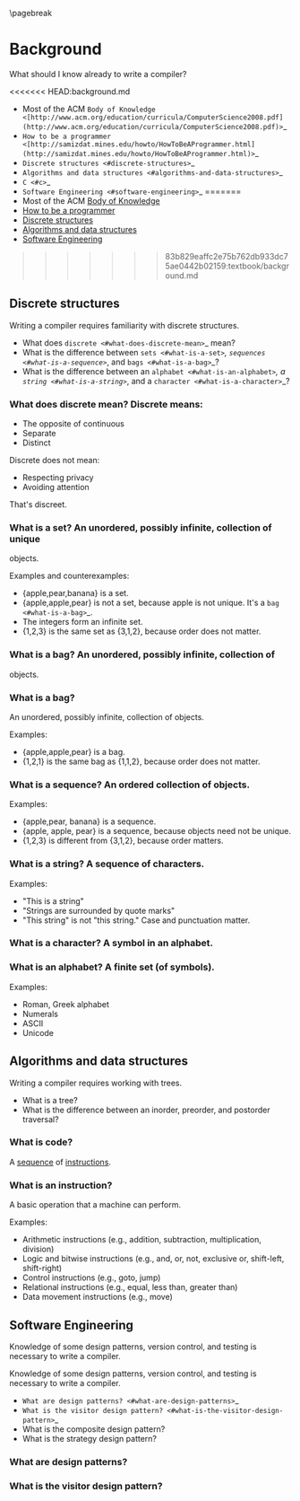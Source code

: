 \pagebreak

Background
==========

What should I know already to write a compiler?

<<<<<<< HEAD:background.md
-  Most of the ACM `Body of
   Knowledge <[http://www.acm.org/education/curricula/ComputerScience2008.pdf](http://www.acm.org/education/curricula/ComputerScience2008.pdf)>`_
-  `How to be a
   programmer <[http://samizdat.mines.edu/howto/HowToBeAProgrammer.html](http://samizdat.mines.edu/howto/HowToBeAProgrammer.html)>`_
-  `Discrete structures <#discrete-structures>`_
-  `Algorithms and data structures <#algorithms-and-data-structures>`_
-  `C <#c>`_
-  `Software Engineering <#software-engineering>`_
=======
- Most of the ACM [Body of Knowledge](http://www.acm.org/education/curricula/ComputerScience2008.pdf)
- [How to be a programmer](http://samizdat.mines.edu/howto/HowToBeAProgrammer.html)
- [Discrete structures](#discrete-structures)
- [Algorithms and data structures](#algorithms-and-data-structures)
- [Software Engineering](#software-engineering)
>>>>>>> 83b829eaffc2e75b762db933dc75ae0442b02159:textbook/background.md

Discrete structures
-------------------

Writing a compiler requires familiarity with discrete structures.

-  What does `discrete <#what-does-discrete-mean>`_ mean?
-  What is the difference between `sets <#what-is-a-set>`_,
   `sequences <#what-is-a-sequence>`_, and `bags <#what-is-a-bag>`_?
-  What is the difference between an `alphabet <#what-is-an-alphabet>`_,
   a `string <#what-is-a-string>`_, and a
   `character <#what-is-a-character>`_?

### What does discrete mean? Discrete means:

-  The opposite of continuous
-  Separate
-  Distinct

Discrete does not mean:

-  Respecting privacy
-  Avoiding attention

That's discreet.

### What is a set? An unordered, possibly infinite, collection of unique
objects.

Examples and counterexamples:

-  {apple,pear,banana} is a set.
-  {apple,apple,pear} is not a set, because apple is not unique. It's a
   `bag <#what-is-a-bag>`_.
-  The integers form an infinite set.
-  {1,2,3} is the same set as {3,1,2}, because order does not matter.

### What is a bag? An unordered, possibly infinite, collection of
objects.

### What is a bag?
An unordered, possibly infinite, collection of objects.

Examples:

-  {apple,apple,pear} is a bag.
-  {1,2,1} is the same bag as {1,1,2}, because order does not matter.

### What is a sequence? An ordered collection of objects.

Examples:

-  {apple,pear, banana} is a sequence.
-  {apple, apple, pear} is a sequence, because objects need not be
   unique.
-  {1,2,3} is different from {3,1,2}, because order matters.

### What is a string? A sequence of characters.

Examples:

-  "This is a string"
-  "Strings are surrounded by quote marks"
-  "This string" is not "this string." Case and punctuation matter.

### What is a character? A symbol in an alphabet.

### What is an alphabet? A finite set (of symbols).

Examples:

-  Roman, Greek alphabet
-  Numerals
-  ASCII
-  Unicode

Algorithms and data structures
------------------------------

Writing a compiler requires working with trees.

-  What is a tree?
-  What is the difference between an inorder, preorder, and postorder
   traversal?

### What is code?
A [sequence](#what-is-a-sequence) of [instructions](#what-is-an-instruction).

### What is an instruction?
A basic operation that a machine can perform.

Examples:

- Arithmetic instructions (e.g., addition, subtraction, multiplication, division)
- Logic and bitwise instructions (e.g., and, or, not, exclusive or, shift-left, shift-right)
- Control instructions (e.g., goto, jump)
- Relational instructions (e.g., equal, less than, greater than)
- Data movement instructions (e.g., move)

Software Engineering
--------------------
Knowledge of some design patterns, version control, and testing is necessary to write a compiler.

Knowledge of some design patterns, version control, and testing is
necessary to write a compiler.

-  `What are design patterns? <#what-are-design-patterns>`_
-  `What is the visitor design
   pattern? <#what-is-the-visitor-design-pattern>`_
-  What is the composite design pattern?
-  What is the strategy design pattern?

### What are design patterns?

### What is the visitor design pattern?
